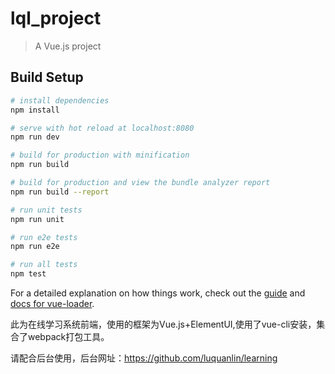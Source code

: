 # lql_project

> A Vue.js project

## Build Setup

``` bash
# install dependencies
npm install

# serve with hot reload at localhost:8080
npm run dev

# build for production with minification
npm run build

# build for production and view the bundle analyzer report
npm run build --report

# run unit tests
npm run unit

# run e2e tests
npm run e2e

# run all tests
npm test
```

For a detailed explanation on how things work, check out the [guide](http://vuejs-templates.github.io/webpack/) and [docs for vue-loader](http://vuejs.github.io/vue-loader).

此为在线学习系统前端，使用的框架为Vue.js+ElementUI,使用了vue-cli安装，集合了webpack打包工具。

请配合后台使用，后台网址：https://github.com/luquanlin/learning
